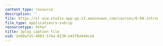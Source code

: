 ```yaml
---
content_type: resource
description: ''
file: https://ol-ocw-studio-app-qa.s3.amazonaws.com/courses/6-00-introduction-to-computer-science-and-programming-fall-2008/2e69afa54801574a8239e45f0a948ced_ZKBUu_ahSR4.vtt
file_type: application/x-subrip
resourcetype: Other
title: 3play caption file
uid: 2e69afa5-4801-574a-8239-e45f0a948ced
---
```


